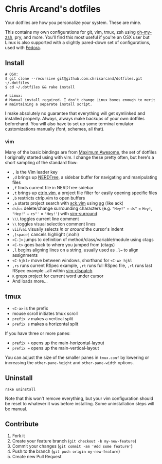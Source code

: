 # Chris Arcand's dotfiles

Your dotfiles are how you personalize your system. These are mine.

This contains my own configurations for git, vim, tmux, zsh using
[oh-my-zsh](https://github.com/robbyrussell/oh-my-zsh), pry, and more. You'll
find this most useful if you're an OSX user but Linux is also supported with a
slightly pared-down set of configurations, used with
[Fedora](https://getfedora.org).

## Install

```plaintext
# OSX:
$ git clone --recursive git@github.com:chrisarcand/dotfiles.git ~/.dotfiles
$ cd ~/.dotfiles && rake install

# Linux:
# Manual install required. I don't change Linux boxes enough to merit
# maintaining a separate install script.
```

I make absolutely no guarantee that everything will get symlinked and installed properly.
Always, always make backups of your own dotfiles beforehand. You will also have to set up
some terminal emulator customizations manually (font, schemes, all that).

### vim

Many of the basic bindings are from [Maximum Awesome](https://github.com/square/maximum-awesome), the set of dotfiles I originally started using with vim.
I change these pretty often, but here's a short sampling of the standard flow:

* `,` is the Vim leader key
* `,d` brings up [NERDTree](https://github.com/scrooloose/nerdtree), a sidebar buffer for navigating and manipulating files
* `,f` finds current file in NERDTree sidebar
* `,t` brings up [ctrlp.vim](https://github.com/kien/ctrlp.vim), a project file filter for easily opening specific files
* `,b` restricts ctrlp.vim to open buffers
* `,a` starts project search with [ack.vim](https://github.com/mileszs/ack.vim) using [ag](https://github.com/ggreer/the_silver_searcher) (like ack)
* `ds`/`cs` delete/change surrounding characters (e.g. `"Hey!"` + `ds"` = `Hey!`, `"Hey!"` + `cs"'` = `'Hey!'`) with [vim-surround](https://github.com/tpope/vim-surround)
* `\\\` toggles current line comment
* `\\` toggles visual selection comment lines
* `vii`/`vai` visually selects *in* or *around* the cursor's indent
* `,[space]` cancels highlight (:nohl)
* `<C-]>` jumps to definition of method/class/variable/module using ctags
* `<C-t>` goes back to where you jumped from (ctags)
* `,l` begins aligning lines on a string, usually used as `,l=` to align assignments
* `<C-hjkl>` move between windows, shorthand for `<C-w> hjkl`
* `,rs` runs current RSpec example, `,rt` runs full RSpec file, `,rl` runs last RSpec example...all within [vim-dispatch](https://github.com/tpope/vim-dispatch)
* `K` greps project for current word under cursor
* And loads more...

## tmux

* `<C-a>` is the prefix
* mouse scroll initiates tmux scroll
* `prefix v` makes a vertical split
* `prefix s` makes a horizontal split

If you have three or more panes:
* `prefix +` opens up the main-horizontal-layout
* `prefix =` opens up the main-vertical-layout

You can adjust the size of the smaller panes in `tmux.conf` by lowering or increasing the `other-pane-height` and `other-pane-width` options.

## Uninstall

    rake uninstall

Note that this won't remove everything, but your vim configuration should be reset to whatever it was before installing. Some uninstallation steps will be manual.

## Contribute

1. Fork it
2. Create your feature branch (`git checkout -b my-new-feature`)
3. Commit your changes (`git commit -am 'Add some feature'`)
4. Push to the branch (`git push origin my-new-feature`)
5. Create new Pull Request
